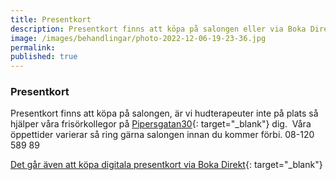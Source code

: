 ```yaml
---
title: Presentkort
description: Presentkort finns att köpa på salongen eller via Boka Direkt
image: /images/behandlingar/photo-2022-12-06-19-23-36.jpg
permalink:
published: true
---
```

### Presentkort

Presentkort finns att köpa på salongen, är vi hudterapeuter inte på plats så hjälper våra frisörkollegor på [Pipersgatan30](https://pipersgatan30.se/){: target="_blank"} dig.&nbsp; Våra öppettider varierar så ring gärna salongen innan du kommer förbi. 08-120 589 89

[Det går även att köpa digitala presentkort via Boka Direkt](https://www.bokadirekt.se/giftcards/buy){: target="_blank"}